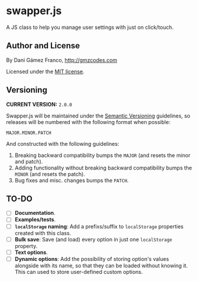 swapper.js
==========

A JS class to help you manage user settings with just on click/touch.





Author and License
-------------------

By Dani Gámez Franco, http://gmzcodes.com

Licensed under the [MIT license](http://opensource.org/licenses/MIT).





Versioning
----------

**CURRENT VERSION:** `2.0.0`

Swapper.js will be maintained under the [Semantic Versioning](http://semver.org) guidelines, so releases will be numbered with the following format when possible:

`MAJOR.MINOR.PATCH`

And constructed with the following guidelines:

1. Breaking backward compatibility bumps the `MAJOR` (and resets the minor and patch).
2. Adding functionality without breaking backward compatibility bumps the `MINOR` (and resets the patch).
3. Bug fixes and misc. changes bumps the `PATCH`.





TO-DO
-----
 - [ ] **Documentation**.
 - [ ] **Examples/tests**.
 - [ ] **`localStorage` naming**: Add a prefixs/suffix to `localStorage` properties created with this class.
 - [ ] **Bulk save**: Save (and load) every option in just one `localStorage` property.
 - [ ] **Text options**.
 - [ ] **Dynamic options**: Add the possibility of storing option's values alongside with its name, so that they can be loaded without knowing it. This can used to store user-defined custom options.
